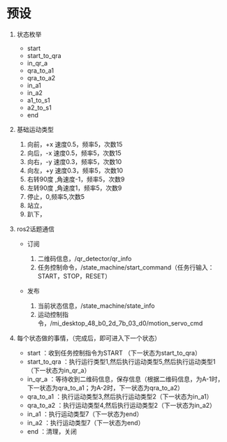 # 预设
1. 状态枚举
    - start
    - start_to_qra
    - in_qr_a
    - qra_to_a1
    - qra_to_a2
    - in_a1
    - in_a2
    - a1_to_s1
    - a2_to_s1
    - end

2. 基础运动类型
    1. 向前，+x 速度0.5，频率5，次数15
    2. 向后，-x 速度0.5，频率5，次数15
    3. 向右，-y 速度0.3，频率5，次数10
    4. 向左，+y 速度0.3，频率5，次数10
    5. 右转90度 ,角速度-1，频率5，次数9
    6. 左转90度 ,角速度1，频率5，次数9
    7. 停止，0,频率5,次数5
    8. 站立，
    9. 趴下，
    

3. ros2话题通信
    - 订阅
        1. 二维码信息，/qr_detector/qr_info
        2. 任务控制命令，/state_machine/start_command（任务行输入：START，STOP，RESET）

    - 发布
        1. 当前状态信息，/state_machine/state_info
        2. 运动控制指令，/mi_desktop_48_b0_2d_7b_03_d0/motion_servo_cmd

4. 每个状态做的事情，（完成后，即可进入下一个状态）
    - start ：收到任务控制指令为START （下一状态为start_to_qra）
    - start_to_qra ：执行运行类型1,然后执行运动类型5,然后执行运动类型1（下一状态为in_qr_a）
    - in_qr_a ：等待收到二维码信息，保存信息（根据二维码信息，为A-1时，下一状态为qra_to_a1；为A-2时，下一状态为qra_to_a2）
    - qra_to_a1 ：执行运动类型3,然后执行运动类型2（下一状态为in_a1）
    - qra_to_a2 ：执行运动类型4,然后执行运动类型2（下一状态为in_a2）
    - in_a1 ：执行运动类型7（下一状态为end）
    - in_a2 ：执行运动类型7（下一状态为end）
    - end ：清理，关闭